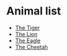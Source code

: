 # Animal list

- [The Tiger](https://en.wikipedia.org/wiki/Tiger)
- [The Lion](https://en.wikipedia.org/wiki/Lion)
- [The Eagle](https://en.wikipedia.org/wiki/Eagle)
- [The Cheetah](https://en.wikipedia.org/wiki/Cheetah)